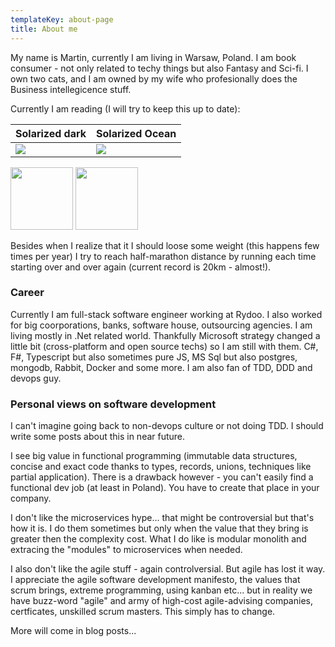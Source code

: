 ```yaml
---
templateKey: about-page
title: About me
---
```

My name is Martin, currently I am living in Warsaw, Poland. I am book consumer - not only related to techy things but also Fantasy and Sci-fi. I own two cats, and I am owned by my wife who profesionally does the Business intellegicence stuff.

Currently I am reading (I will try to keep this up to date):

| Solarized dark | Solarized Ocean |
| -------------- | --------------- |
![](/img/hegemony.webp) | ![](/img/hegemony.webp)|

<p float="left">
  <img src="/img/hegemony.webp" width="100" />
  <img src="/img/hegemony.webp" width="100" /> 
</p>

Besides when I realize that it I should loose some weight (this happens few times per year) I try to reach half-marathon distance by running each time starting over and over again (current record is 20km - almost!).

### Career

Currently I am full-stack software engineer working at Rydoo. I also worked for big coorporations, banks, software house, outsourcing agencies. I am living mostly in .Net related world. Thankfully Microsoft strategy changed a little bit (cross-platform and open source techs) so I am still with them. C#, F#, Typescript but also sometimes pure JS, MS Sql but also postgres, mongodb, Rabbit, Docker and some more. I am also fan of TDD, DDD and devops guy.

### Personal views on software development

I can't imagine going back to non-devops culture or not doing TDD. I should write some posts about this in near future.

I see big value in functional programming (immutable data structures, concise and exact code thanks to types, records, unions, techniques like partial application). There is a drawback however - you can't easily find a functional dev job (at least in Poland). You have to create that place in your company. 

I don't like the microservices hype... that might be controversial but that's how it is. I do them sometimes but only when the value that they bring is greater then the complexity cost. What I do like is modular monolith and extracing the "modules" to microservices when needed.

I also don't like the agile stuff - again controlversial. But agile has lost it way. I  appreciate the agile software development manifesto, the values that scrum brings, extreme programming, using kanban etc... but in reality we have buzz-word "agile" and army of high-cost agile-advising companies, certficates, unskilled scrum masters. This simply has to change.

More will come in blog posts...
